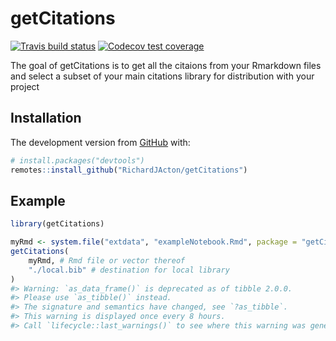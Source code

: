
<!-- README.md is generated from README.Rmd. Please edit that file -->

# getCitations

<!-- badges: start -->

[![Travis build
status](https://travis-ci.org/RichardJActon/getCitations.svg?branch=master)](https://travis-ci.org/RichardJActon/getCitations)
[![Codecov test
coverage](https://codecov.io/gh/RichardJActon/getCitations/branch/master/graph/badge.svg)](https://codecov.io/gh/RichardJActon/getCitations?branch=master)
<!-- badges: end -->

The goal of getCitations is to get all the citaions from your Rmarkdown
files and select a subset of your main citations library for
distribution with your project

## Installation

The development version from [GitHub](https://github.com/) with:

``` r
# install.packages("devtools")
remotes::install_github("RichardJActon/getCitations")
```

## Example

``` r
library(getCitations)

myRmd <- system.file("extdata", "exampleNotebook.Rmd", package = "getCitations")
getCitations(
    myRmd, # Rmd file or vector thereof
    "./local.bib" # destination for local library
)
#> Warning: `as_data_frame()` is deprecated as of tibble 2.0.0.
#> Please use `as_tibble()` instead.
#> The signature and semantics have changed, see `?as_tibble`.
#> This warning is displayed once every 8 hours.
#> Call `lifecycle::last_warnings()` to see where this warning was generated.
```
